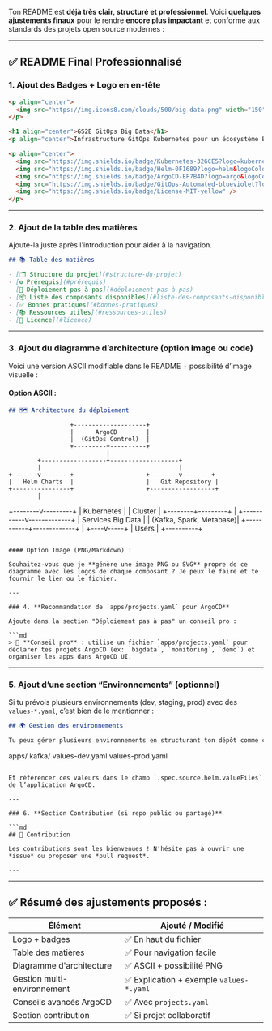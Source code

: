 Ton README est **déjà très clair, structuré et professionnel**. Voici **quelques ajustements finaux** pour le rendre **encore plus impactant** et conforme aux standards des projets open source modernes :

---

## ✅ README Final Professionnalisé

### 1. **Ajout des Badges + Logo en en-tête**

```md
<p align="center">
  <img src="https://img.icons8.com/clouds/500/big-data.png" width="150"/>
</p>

<h1 align="center">GS2E GitOps Big Data</h1>
<p align="center">Infrastructure GitOps Kubernetes pour un écosystème Big Data moderne</p>

<p align="center">
  <img src="https://img.shields.io/badge/Kubernetes-326CE5?logo=kubernetes&logoColor=white" />
  <img src="https://img.shields.io/badge/Helm-0F1689?logo=helm&logoColor=white" />
  <img src="https://img.shields.io/badge/ArgoCD-EF7B4D?logo=argo&logoColor=white" />
  <img src="https://img.shields.io/badge/GitOps-Automated-blueviolet?logo=git" />
  <img src="https://img.shields.io/badge/License-MIT-yellow" />
</p>
```

---

### 2. **Ajout de la table des matières**

Ajoute-la juste après l'introduction pour aider à la navigation.

```md
## 📚 Table des matières

- [🗂️ Structure du projet](#️structure-du-projet)
- [⚙️ Prérequis](#️prérequis)
- [🚀 Déploiement pas à pas](#️déploiement-pas-à-pas)
- [📦 Liste des composants disponibles](#️liste-des-composants-disponibles)
- [✅ Bonnes pratiques](#️bonnes-pratiques)
- [📚 Ressources utiles](#️ressources-utiles)
- [📄 Licence](#️licence)
```

---

### 3. **Ajout du diagramme d’architecture (option image ou code)**

Voici une version ASCII modifiable dans le README + possibilité d’image visuelle :

#### Option ASCII :

```md
## 🗺️ Architecture du déploiement

```

```
                 +--------------------+
                 |      ArgoCD        |
                 |  (GitOps Control)  |
                 +---------+----------+
                           |
        +------------------+-------------------+
        |                                      |
+-------v--------+                    +--------v--------+
|   Helm Charts  |                    |   Git Repository |
+----------------+                    +------------------+
        |
```

+--------v---------+
\|   Kubernetes     |
\|     Cluster      |
+--------+---------+
|
+-----------v-------------+
\|  Services Big Data      |
\| (Kafka, Spark, Metabase)|
+-----------+-------------+
|
+----v-----+
\|   Users  |
+----------+

````

#### Option Image (PNG/Markdown) :

Souhaitez-vous que je **génère une image PNG ou SVG** propre de ce diagramme avec les logos de chaque composant ? Je peux le faire et te fournir le lien ou le fichier.

---

### 4. **Recommandation de `apps/projects.yaml` pour ArgoCD**

Ajoute dans la section "Déploiement pas à pas" un conseil pro :

```md
> 🧠 **Conseil pro** : utilise un fichier `apps/projects.yaml` pour déclarer tes projets ArgoCD (ex: `bigdata`, `monitoring`, `demo`) et organiser les apps dans ArgoCD UI.
````

---

### 5. **Ajout d’une section “Environnements” (optionnel)**

Si tu prévois plusieurs environnements (dev, staging, prod) avec des `values-*.yaml`, c’est bien de le mentionner :

```md
## 🌍 Gestion des environnements

Tu peux gérer plusieurs environnements en structurant ton dépôt comme ceci :

```

apps/
kafka/
values-dev.yaml
values-prod.yaml

````

Et référencer ces valeurs dans le champ `.spec.source.helm.valueFiles` de l’application ArgoCD.

---

### 6. **Section Contribution (si repo public ou partagé)**

```md
## 🤝 Contribution

Les contributions sont les bienvenues ! N'hésite pas à ouvrir une *issue* ou proposer une *pull request*.

---

````

---

## ✅ Résumé des ajustements proposés :

| Élément                     | Ajouté / Modifié                        |
| --------------------------- | --------------------------------------- |
| Logo + badges               | ✅ En haut du fichier                    |
| Table des matières          | ✅ Pour navigation facile                |
| Diagramme d'architecture    | ✅ ASCII + possibilité PNG               |
| Gestion multi-environnement | ✅ Explication + exemple `values-*.yaml` |
| Conseils avancés ArgoCD     | ✅ Avec `projects.yaml`                  |
| Section contribution        | ✅ Si projet collaboratif                |


